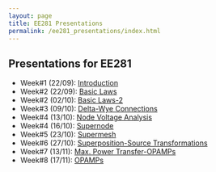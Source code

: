 ```yaml
---
layout: page
title: EE281 Presentations
permalink: /ee281_presentations/index.html
---
```


## Presentations for EE281

- Week#1 (22/09): [Introduction](/presentations/ee281_intro.html)
- Week#2 (22/09): [Basic Laws](/presentations/ee281_basic_laws.html)
- Week#2 (02/10): [Basic Laws-2](/presentations/ee281_basic_laws2.html)
- Week#3 (09/10): [Delta-Wye Connections](/presentations/ee281_delta_wye.html)
- Week#4 (13/10): [Node Voltage Analysis](/presentations/ee281_nodal_analysis.html)
- Week#4 (16/10): [Supernode](/presentations/ee281_supernode.html)
- Week#5 (23/10): [Supermesh](/presentations/ee281_supermesh.html)
- Week#6 (27/10): [Superposition-Source Transformations](/presentations/ee281_superposition.html)
- Week#7 (13/11): [Max. Power Transfer-OPAMPs](/presentations/ee281_max_power_opamp.html)
- Week#8 (17/11): [OPAMPs](/presentations/ee281_opamp.html)
